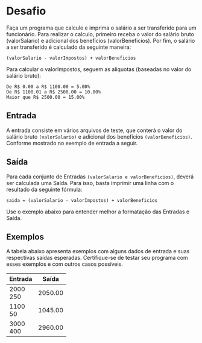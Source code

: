 # Desafio
Faça um programa que calcule e imprima o salário a ser transferido para um funcionário. Para realizar o calculo, primeiro receba o valor do salário bruto (valorSalario) e adicional dos benefícios (valorBeneficios). Por fim, o salário a ser transferido é calculado da seguinte maneira: <br>

`(valorSalario - valorImpostos) + valorBeneficios`

Para calcular o valorImpostos, seguem as aliquotas (baseadas no valor do salário bruto):

    De R$ 0.00 a R$ 1100.00 = 5.00%
    De R$ 1100.01 a R$ 2500.00 = 10.00%
    Maior que R$ 2500.00 = 15.00%

## Entrada
A entrada consiste em vários arquivos de teste, que conterá o valor do salário bruto `(valorSalario)` e adicional dos benefícios `(valorBeneficios)`. Conforme mostrado no exemplo de entrada a seguir.

## Saída
Para cada conjunto de Entradas `(valorSalario e valorBeneficios)`, deverá ser calculada uma Saída. Para isso, basta imprimir uma linha com o resultado da seguinte fórmula:

`saida = (valorSalario - valorImpostos) + valorBeneficios`

Use o exemplo abaixo para entender melhor a formatação das Entradas e Saída.

## Exemplos
A tabela abaixo apresenta exemplos com alguns dados de entrada e suas respectivas saídas esperadas. Certifique-se de testar seu programa com esses exemplos e com outros casos possíveis.

|   Entrada     |     Saída     |
| ------------- | ------------- |
|      2000 <br> 250      |      2050.00      |
|       1100 <br> 50       |      1045.00      |
|       3000 <br> 400       |      2960.00      |
